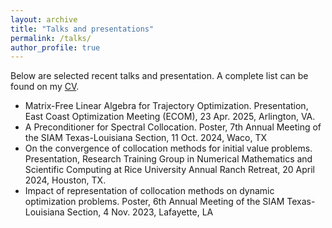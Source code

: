 ```yaml
---
layout: archive
title: "Talks and presentations"
permalink: /talks/
author_profile: true
---
```


Below are selected recent talks and presentation. A complete list can be found on my [CV](../files/jcv.pdf).

* Matrix-Free Linear Algebra for Trajectory Optimization. Presentation, East Coast Optimization Meeting (ECOM), 23 Apr. 2025, Arlington, VA.
* A Preconditioner for Spectral Collocation. Poster, 7th Annual Meeting of the SIAM Texas-Louisiana Section, 11 Oct. 2024, Waco, TX
* On the convergence of collocation methods for initial value problems. Presentation, Research Training Group in Numerical Mathematics and Scientific Computing at Rice University Annual Ranch Retreat, 20 April 2024, Houston, TX.
* Impact of representation of collocation methods on dynamic optimization problems. Poster, 6th Annual Meeting of the SIAM Texas-Louisiana Section, 4 Nov. 2023, Lafayette, LA
